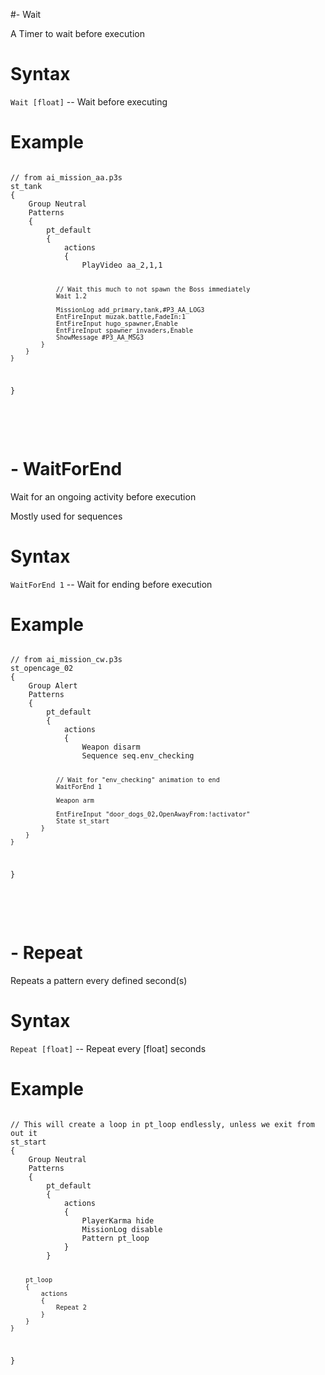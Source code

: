 #- Wait
<p>A Timer to wait before execution
<h1>Syntax</h1>
<p><code class="language-js">Wait [float]</code> -- Wait before executing
<h1>Example</h1>
<pre><code class="language-js">
// from ai_mission_aa.p3s
st_tank
{
	Group Neutral
	Patterns
	{
		pt_default
		{
			actions
			{
				PlayVideo aa_2,1,1
				
				// Wait this much to not spawn the Boss immediately
				Wait 1.2
				
				MissionLog add_primary,tank,#P3_AA_LOG3
				EntFireInput muzak.battle,FadeIn:1
				EntFireInput hugo_spawner,Enable
				EntFireInput spawner_invaders,Enable
				ShowMessage #P3_AA_MSG3
			}
		}
	}
}
</code></pre>

<br><br><h1>- WaitForEnd</h1>
<p>Wait for an ongoing activity before execution
<p>Mostly used for sequences
<h1>Syntax</h1>
<p><code class="language-js">WaitForEnd 1</code> -- Wait for ending before execution
<h1>Example</h1>
<pre><code class="language-js">
// from ai_mission_cw.p3s
st_opencage_02
{
	Group Alert
	Patterns
	{
		pt_default
		{
			actions
			{
				Weapon disarm
				Sequence seq.env_checking
				
				// Wait for "env_checking" animation to end
				WaitForEnd 1
				
				Weapon arm
				
				EntFireInput "door_dogs_02,OpenAwayFrom:!activator"
				State st_start
			}
		}
	}
}
</code></pre>

<br><br><h1>- Repeat</h1>
<p>Repeats a pattern every defined second(s)
<h1>Syntax</h1>
<p><code class="language-js">Repeat [float]</code> -- Repeat every [float] seconds
<h1>Example</h1>
<pre><code class="language-js">
// This will create a loop in pt_loop endlessly, unless we exit from out it
st_start
{
	Group Neutral
	Patterns
	{
		pt_default
		{
			actions
			{
				PlayerKarma hide
				MissionLog disable
				Pattern pt_loop
			}
		}
		
		pt_loop
		{
			actions
			{
				Repeat 2
			}
		}
	}
}
</code></pre>